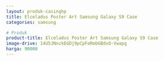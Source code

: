 ```yaml
---
layout: produk-casinghp
title: Elceladus Poster Art Samsung Galaxy S9 Case
categories: samsung

# Produk
product-title: Elceladus Poster Art Samsung Galaxy S9 Case
image-drive: 14U5JNnckEGDj9pCpFoRmbGBdxO-Vwapg
harga: 90000
---
```


